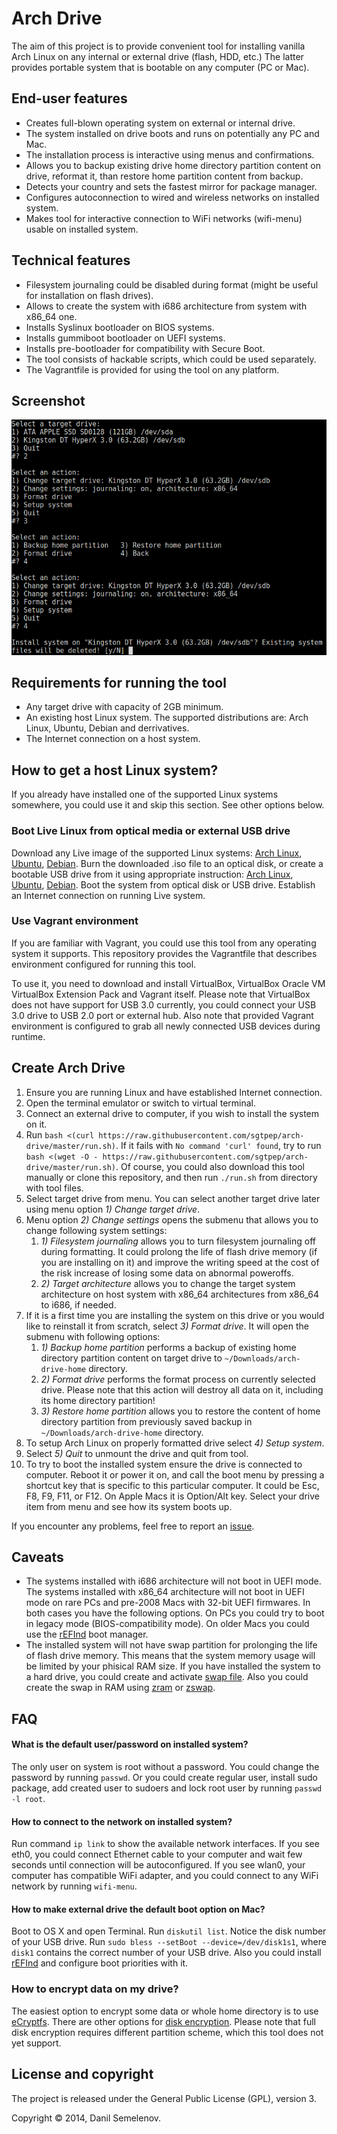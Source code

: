 # Arch Drive

The aim of this project is to provide convenient tool for installing vanilla Arch Linux on any internal or external drive (flash, HDD, etc.) The latter provides portable system that is bootable on any computer (PC or Mac).

## End-user features

- Creates full-blown operating system on external or internal drive.
- The system installed on drive boots and runs on potentially any PC and Mac.
- The installation process is interactive using menus and confirmations.
- Allows you to backup existing drive home directory partition content on drive, reformat it, than restore home partition content from backup.
- Detects your country and sets the fastest mirror for package manager.
- Configures autoconnection to wired and wireless networks on installed system.
- Makes tool for interactive connection to WiFi networks (wifi-menu) usable on installed system.

## Technical features

- Filesystem journaling could be disabled during format (might be useful for installation on flash drives).
- Allows to create the system with i686 architecture from system with x86\_64 one.
- Installs Syslinux bootloader on BIOS systems.
- Installs gummiboot bootloader on UEFI systems.
- Installs pre-bootloader for compatibility with Secure Boot.
- The tool consists of hackable scripts, which could be used separately.
- The Vagrantfile is provided for using the tool on any platform.

## Screenshot

![Screenshot](screenshot.png?raw=true)

## Requirements for running the tool

- Any target drive with capacity of 2GB minimum.
- An existing host Linux system. The supported distributions are: Arch Linux, Ubuntu, Debian and derrivatives.
- The Internet connection on a host system.

## How to get a host Linux system?

If you already have installed one of the supported Linux systems somewhere, you could use it and skip this section. See other options below.

### Boot Live Linux from optical media or external USB drive

Download any Live image of the supported Linux systems: [Arch Linux](https://www.archlinux.org/download/), [Ubuntu](http://www.ubuntu.com/download/desktop/), [Debian](http://live.debian.net/cdimage/release/stable+nonfree/). Burn the downloaded .iso file to an optical disk, or create a bootable USB drive from it using appropriate instruction: [Arch Linux](https://wiki.archlinux.org/index.php/USB_Flash_Installation_Media), [Ubuntu](http://www.ubuntu.com/download/desktop/), [Debian](http://live.debian.net/manual/stable/html/live-manual/the-basics.en.html#181). Boot the system from optical disk or USB drive. Establish an Internet connection on running Live system.

### Use Vagrant environment

If you are familiar with Vagrant, you could use this tool from any operating system it supports. This repository provides the Vagrantfile that describes environment configured for running this tool.

To use it, you need to download and install VirtualBox, VirtualBox Oracle VM VirtualBox Extension Pack and Vagrant itself. Please note that VirtualBox does not have support for USB 3.0 currently, you could connect your USB 3.0 drive to USB 2.0 port or external hub. Also note that provided Vagrant environment is configured to grab all newly connected USB devices during runtime.

## Create Arch Drive

1. Ensure you are running Linux and have established Internet connection.
2. Open the terminal emulator or switch to virtual terminal.
3. Connect an external drive to computer, if you wish to install the system on it.
4. Run `bash <(curl https://raw.githubusercontent.com/sgtpep/arch-drive/master/run.sh)`. If it fails with `No command 'curl' found`, try to run `bash <(wget -O - https://raw.githubusercontent.com/sgtpep/arch-drive/master/run.sh)`. Of course, you could also download this tool manually or clone this repository, and then run `./run.sh` from directory with tool files.
5. Select target drive from menu. You can select another target drive later using menu option *1) Change target drive*.
6. Menu option *2) Change settings* opens the submenu that allows you to change following system settings:
    1. *1) Filesystem journaling* allows you to turn filesystem journaling off during formatting. It could prolong the life of flash drive memory (if you are installing on it) and improve the writing speed at the cost of the risk increase of losing some data on abnormal poweroffs.
    2. *2) Target architecture* allows you to change the target system architecture on host system with x86\_64 architectures from x86\_64 to i686, if needed.
7. If it is a first time you are installing the system on this drive or you would like to reinstall it from scratch, select *3) Format drive*. It will open the submenu with following options:
    1. *1) Backup home partition* performs a backup of existing home directory partition content on target drive to `~/Downloads/arch-drive-home` directory.
    2. *2) Format drive* performs the format process on currently selected drive. Please note that this action will destroy all data on it, including its home directory partition!
    3. *3) Restore home partition* allows you to restore the content of home directory partition from previously saved backup in `~/Downloads/arch-drive-home` directory.
8. To setup Arch Linux on properly formatted drive select *4) Setup system*.
9. Select *5) Quit* to unmount the drive and quit from tool.
10. To try to boot the installed system ensure the drive is connected to computer. Reboot it or power it on, and call the boot menu by pressing a shortcut key that is specific to this particular computer. It could be Esc, F8, F9, F11, or F12. On Apple Macs it is Option/Alt key. Select your drive item from menu and see how its system boots up.

If you encounter any problems, feel free to report an [issue](https://github.com/sgtpep/arch-drive/issues).

## Caveats

- The systems installed with i686 architecture will not boot in UEFI mode. The systems installed with x86\_64 architecture will not boot in UEFI mode on rare PCs and pre-2008 Macs with 32-bit UEFI firmwares. In both cases you have the following options. On PCs you could try to boot in legacy mode (BIOS-compatibility mode). On older Macs you could use the [rEFInd](http://www.rodsbooks.com/refind/) boot manager.
- The installed system will not have swap partition for prolonging the life of flash drive memory. This means that the system memory usage will be limited by your phisical RAM size. If you have installed the system to a hard drive, you could create and activate [swap file](https://wiki.archlinux.org/index.php/Swap#Swap_file). Also you could create the swap in RAM using [zram](https://wiki.archlinux.org/index.php/maximizing_performance#Compcache.2FZram_or_zswap) or [zswap](https://wiki.archlinux.org/index.php/Zswap).

## FAQ

#### What is the default user/password on installed system?

The only user on system is root without a password. You could change the password by running `passwd`. Or you could create regular user, install sudo package, add created user to sudoers and lock root user by running `passwd -l root`. 

#### How to connect to the network on installed system?

Run command `ip link` to show the available network interfaces. If you see eth0, you could connect Ethernet cable to your computer and wait few seconds until connection will be autoconfigured. If you see wlan0, your computer has compatible WiFi adapter, and you could connect to any WiFi network by running `wifi-menu`.

#### How to make external drive the default boot option on Mac?

Boot to OS X and open Terminal. Run `diskutil list`. Notice the disk number of your USB drive. Run `sudo bless --setBoot --device=/dev/disk1s1`, where `disk1` contains the correct number of your USB drive. Also you could install [rEFInd](http://www.rodsbooks.com/refind/) and configure boot priorities with it.

### How to encrypt data on my drive?

The easiest option to encrypt some data or whole home directory is to use [eCryptfs](https://wiki.archlinux.org/index.php/ECryptfs). There are other options for [disk encryption](https://wiki.archlinux.org/index.php/Disk_encryption). Please note that full disk encryption requires different partition scheme, which this tool does not yet support.

## License and copyright

The project is released under the General Public License (GPL), version 3.

Copyright © 2014, Danil Semelenov.
